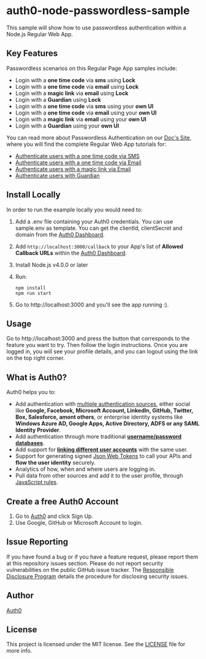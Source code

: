 # auth0-node-passwordless-sample

This sample will show how to use passwordless authentication within a Node.js Regular Web App.

## Key Features

Passwordless scenarios on this Regular Page App samples include:

* Login with a **one time code** via **sms** using **Lock**
* Login with a **one time code** via **email** using **Lock**
* Login with a **magic link** via **email** using **Lock**
* Login with a **Guardian**  using **Lock**
* Login with a **one time code** via **sms** using your **own UI**
* Login with a **one time code** via **email** using your **own UI**
* Login with a **magic link** via **email** using your **own UI**
* Login with a **Guardian** using your **own UI**

You can read more about Passwordless Authentication on our [Doc's Site](https://auth0.com/docs/connections/passwordless), where you will find the complete Regular Web App tutorials for:

* [Authenticate users with a one time code via SMS](https://auth0.com/docs/connections/passwordless/regular-web-app-sms)
* [Authenticate users with a one time code via Email](https://auth0.com/docs/connections/passwordless/regular-web-app-email-code)
* [Authenticate users with a magic link via Email](https://auth0.com/docs/connections/passwordless/regular-web-app-email-link)
* [Authenticate users with Guardian](https://auth0.com/docs/connections/passwordless/guardian)

## Install Locally

In order to run the example locally you would need to:

1. Add a .env file containing your Auth0 credentials. You can use sample.env as template. You can get the clientId, clientSecret and domain from the [Auth0 Dashboard](https://manage.auth0.com).
2. Add `http://localhost:3000/callback` to your App's list of **Allowed Callback URLs** within the [Auth0 Dashboard](https://manage.auth0.com). 
3. Install Node.js v4.0.0 or later
4. Run:

	```
	npm install 
	npm run start
	```

5. Go to http://localhost:3000 and you'll see the app running :).

## Usage

Go to http://localhost:3000 and press the button that corresponds to the feature you want to try. Then follow the login instructions. Once you are logged in, you will see your profile details, and you can logout using the link on the top right corner.

## What is Auth0?

Auth0 helps you to:

* Add authentication with [multiple authentication sources](https://docs.auth0.com/identityproviders), either social like **Google, Facebook, Microsoft Account, LinkedIn, GitHub, Twitter, Box, Salesforce, amont others**, or enterprise identity systems like **Windows Azure AD, Google Apps, Active Directory, ADFS or any SAML Identity Provider**.
* Add authentication through more traditional **[username/password databases](https://docs.auth0.com/mysql-connection-tutorial)**.
* Add support for **[linking different user accounts](https://docs.auth0.com/link-accounts)** with the same user.
* Support for generating signed [Json Web Tokens](https://docs.auth0.com/jwt) to call your APIs and **flow the user identity** securely.
* Analytics of how, when and where users are logging in.
* Pull data from other sources and add it to the user profile, through [JavaScript rules](https://docs.auth0.com/rules).

## Create a free Auth0 Account

1. Go to [Auth0](https://auth0.com) and click Sign Up.
2. Use Google, GitHub or Microsoft Account to login.

## Issue Reporting

If you have found a bug or if you have a feature request, please report them at this repository issues section. Please do not report security vulnerabilities on the public GitHub issue tracker. The [Responsible Disclosure Program](https://auth0.com/whitehat) details the procedure for disclosing security issues.

## Author

[Auth0](auth0.com)

## License

This project is licensed under the MIT license. See the [LICENSE](LICENSE) file for more info.
